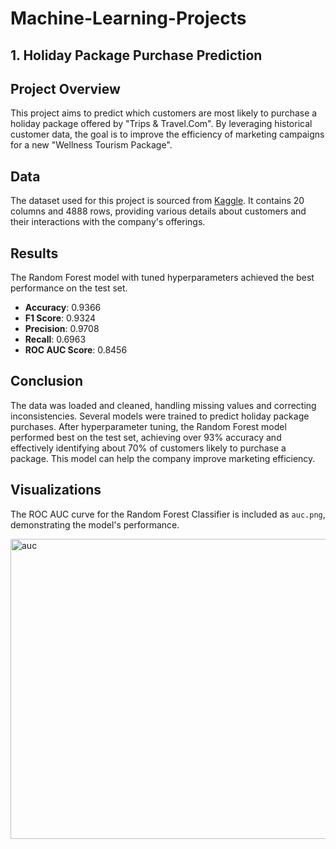 # Machine-Learning-Projects
## 1. Holiday Package Purchase Prediction

## Project Overview

This project aims to predict which customers are most likely to purchase a holiday package offered by "Trips & Travel.Com". By leveraging historical customer data, the goal is to improve the efficiency of marketing campaigns for a new "Wellness Tourism Package".

## Data

The dataset used for this project is sourced from [Kaggle](https://www.kaggle.com/datasets/susant4learning/holiday-package-purchase-prediction). It contains 20 columns and 4888 rows, providing various details about customers and their interactions with the company's offerings.

## Results

The Random Forest model with tuned hyperparameters achieved the best performance on the test set.

*   **Accuracy**: 0.9366
*   **F1 Score**: 0.9324
*   **Precision**: 0.9708
*   **Recall**: 0.6963
*   **ROC AUC Score**: 0.8456

## Conclusion

The data was loaded and cleaned, handling missing values and correcting inconsistencies. Several models were trained to predict holiday package purchases. After hyperparameter tuning, the Random Forest model performed best on the test set, achieving over 93% accuracy and effectively identifying about 70% of customers likely to purchase a package. This model can help the company improve marketing efficiency.

## Visualizations

The ROC AUC curve for the Random Forest Classifier is included as `auc.png`, demonstrating the model's performance.

<img width="640" height="480" alt="auc" src="https://github.com/user-attachments/assets/6baeb31d-3fd5-4fef-8ab7-40488f199242" />



